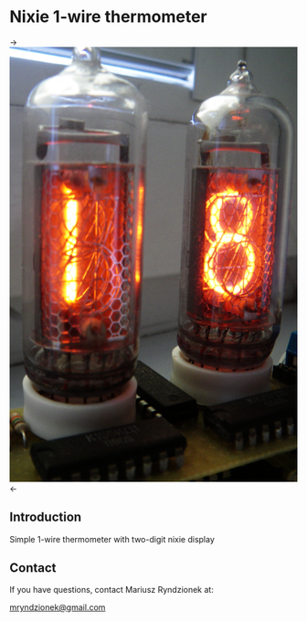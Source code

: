 Nixie 1-wire thermometer
========================

->![nixie_therm](images/therm.png?raw=true "Nixie thermometer")<-

Introduction
------------

Simple 1-wire thermometer with two-digit nixie display 


Contact
-------
If you have questions, contact Mariusz Ryndzionek at:

<mryndzionek@gmail.com>
